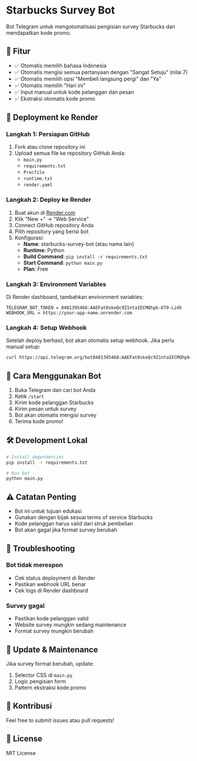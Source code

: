 # Starbucks Survey Bot

Bot Telegram untuk mengotomatisasi pengisian survey Starbucks dan mendapatkan kode promo.

## 🌟 Fitur

- ✅ Otomatis memilih bahasa Indonesia
- ✅ Otomatis mengisi semua pertanyaan dengan "Sangat Setuju" (nilai 7)
- ✅ Otomatis memilih opsi "Membeli langsung pergi" dan "Ya"
- ✅ Otomatis memilih "Hari ini"
- ✅ Input manual untuk kode pelanggan dan pesan
- ✅ Ekstraksi otomatis kode promo

## 🚀 Deployment ke Render

### Langkah 1: Persiapan GitHub

1. Fork atau clone repository ini
2. Upload semua file ke repository GitHub Anda:
   - `main.py`
   - `requirements.txt`
   - `Procfile`
   - `runtime.txt`
   - `render.yaml`

### Langkah 2: Deploy ke Render

1. Buat akun di [Render.com](https://render.com)
2. Klik "New +" → "Web Service"
3. Connect GitHub repository Anda
4. Pilih repository yang berisi bot
5. Konfigurasi:
   - **Name**: starbucks-survey-bot (atau nama lain)
   - **Runtime**: Python
   - **Build Command**: `pip install -r requirements.txt`
   - **Start Command**: `python main.py`
   - **Plan**: Free

### Langkah 3: Environment Variables

Di Render dashboard, tambahkan environment variables:

```
TELEGRAM_BOT_TOKEN = 8481395468:AAEFat0skeQc9Z1ntaIECMQhpb-6T0-Lzdk
WEBHOOK_URL = https://your-app-name.onrender.com
```

### Langkah 4: Setup Webhook

Setelah deploy berhasil, bot akan otomatis setup webhook. Jika perlu manual setup:

```bash
curl https://api.telegram.org/bot8481395468:AAEFat0skeQc9Z1ntaIECMQhpb-6T0-Lzdk/setWebhook?url=https://your-app-name.onrender.com/8481395468:AAEFat0skeQc9Z1ntaIECMQhpb-6T0-Lzdk
```

## 📱 Cara Menggunakan Bot

1. Buka Telegram dan cari bot Anda
2. Ketik `/start`
3. Kirim kode pelanggan Starbucks
4. Kirim pesan untuk survey
5. Bot akan otomatis mengisi survey
6. Terima kode promo!

## 🛠️ Development Lokal

```bash
# Install dependencies
pip install -r requirements.txt

# Run bot
python main.py
```

## ⚠️ Catatan Penting

- Bot ini untuk tujuan edukasi
- Gunakan dengan bijak sesuai terms of service Starbucks
- Kode pelanggan harus valid dari struk pembelian
- Bot akan gagal jika format survey berubah

## 🔧 Troubleshooting

### Bot tidak merespon
- Cek status deployment di Render
- Pastikan webhook URL benar
- Cek logs di Render dashboard

### Survey gagal
- Pastikan kode pelanggan valid
- Website survey mungkin sedang maintenance
- Format survey mungkin berubah

## 📝 Update & Maintenance

Jika survey format berubah, update:
1. Selector CSS di `main.py`
2. Logic pengisian form
3. Pattern ekstraksi kode promo

## 🤝 Kontribusi

Feel free to submit issues atau pull requests!

## 📄 License

MIT License
